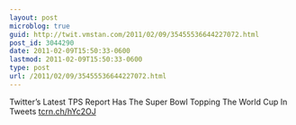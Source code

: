 ```yaml
---
layout: post
microblog: true
guid: http://twit.vmstan.com/2011/02/09/35455536644227072.html
post_id: 3044290
date: 2011-02-09T15:50:33-0600
lastmod: 2011-02-09T15:50:33-0600
type: post
url: /2011/02/09/35455536644227072.html
---
```

Twitter’s Latest TPS Report Has The Super Bowl Topping The World Cup In Tweets [tcrn.ch/hYc2OJ](http://tcrn.ch/hYc2OJ)
